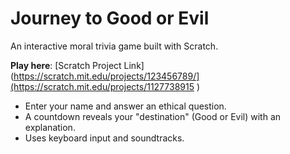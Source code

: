 # Journey to Good or Evil  
An interactive moral trivia game built with Scratch.  

**Play here**: [Scratch Project Link](https://scratch.mit.edu/projects/123456789/](https://scratch.mit.edu/projects/1127738915 )  
- Enter your name and answer an ethical question.  
- A countdown reveals your "destination" (Good or Evil) with an explanation.  
- Uses keyboard input and soundtracks.  
